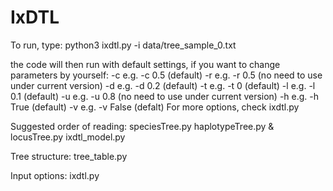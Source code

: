 # IxDTL
To run, type: 
python3 ixdtl.py -i data/tree_sample_0.txt

the code will then run with default settings, if you want to change parameters by yourself:
-c <coalescent rate>			e.g. -c 0.5 (default)
-r <recombination>        e.g. -r 0.5 (no need to use under current version)
-d <duplication rate>     e.g. -d 0.2 (default)
-t <transfer rate>      	e.g. -t 0 (default)
-l <loss rate>      			e.g. -l 0.1 (default)
-u <unlink probability> 	e.g. -u 0.8 (no need to use under current version)
-h <hemiplasy option> 		e.g. -h True (default)
-v <verbose option> 			e.g. -v False (defalt)
For more options, check ixdtl.py

Suggested order of reading:
speciesTree.py
haplotypeTree.py & locusTree.py
ixdtl_model.py

Tree structure:
tree_table.py

Input options:
ixdtl.py
